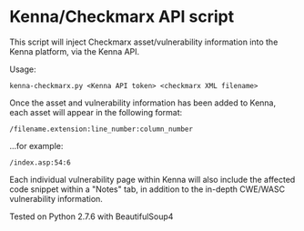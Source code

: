 # Kenna/Checkmarx API script

This script will inject Checkmarx asset/vulnerability information into the Kenna platform, via the Kenna API.

Usage:

```
kenna-checkmarx.py <Kenna API token> <checkmarx XML filename>
```

Once the asset and vulnerability information has been added to Kenna, each asset will appear in the following format:

```
/filename.extension:line_number:column_number
```

...for example:

```
/index.asp:54:6
```

Each individual vulnerability page within Kenna will also include the affected code snippet within a "Notes" tab, in addition to the in-depth CWE/WASC vulnerability information.

Tested on Python 2.7.6 with BeautifulSoup4